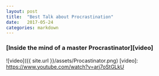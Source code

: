 ```yaml
---
layout: post
title:  "Best Talk about Procrastination"
date:   2017-05-24
categories: markdown
---
```

### [Inside the mind of a master Procrastinator][video]
![video]({{ site.url }}/assets/Procastinator.png)
[video]: https://www.youtube.com/watch?v=arj7oStGLkU
